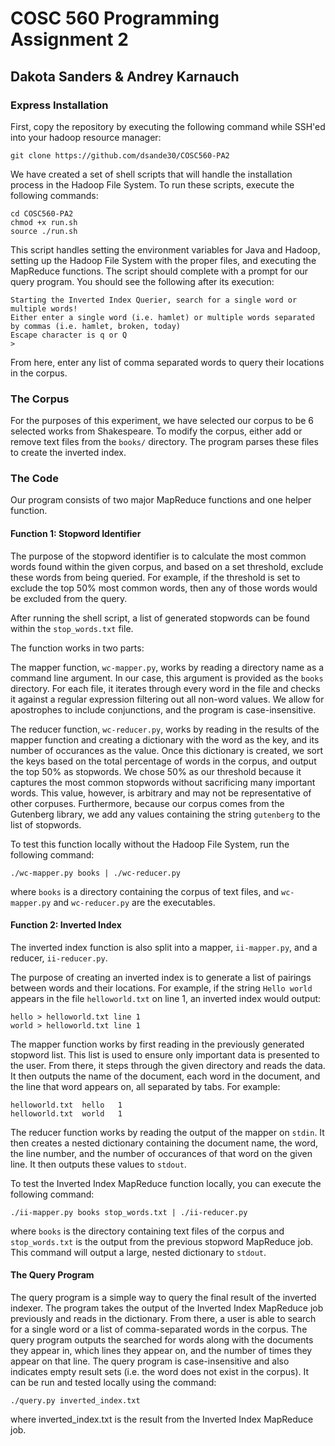 # COSC 560 Programming Assignment 2
## Dakota Sanders & Andrey Karnauch

### Express Installation
First, copy the repository by executing the following command while SSH'ed into your hadoop resource manager:

```
git clone https://github.com/dsande30/COSC560-PA2
```

We have created a set of shell scripts that will handle the installation process in the Hadoop File System. To run these scripts, execute the following commands:

```
cd COSC560-PA2
chmod +x run.sh
source ./run.sh
```

This script handles setting the environment variables for Java and Hadoop, setting up the Hadoop File System with the proper files, and executing the MapReduce functions. The script should complete with a prompt for our query program. You should see the following after its execution:

```
Starting the Inverted Index Querier, search for a single word or multiple words!
Either enter a single word (i.e. hamlet) or multiple words separated by commas (i.e. hamlet, broken, today)
Escape character is q or Q
>
```

From here, enter any list of comma separated words to query their locations in the corpus.

### The Corpus
For the purposes of this experiment, we have selected our corpus to be 6 selected works from Shakespeare. To modify the corpus, either add or remove text files from the `books/` directory. The program parses these files to create the inverted index. 

### The Code
Our program consists of two major MapReduce functions and one helper function.

#### Function 1: Stopword Identifier
The purpose of the stopword identifier is to calculate the most common words found within the given corpus, and based on a set threshold, exclude these words from being queried. For example, if the threshold is set to exclude the top 50\% most common words, then any of those words would be excluded from the query.

After running the shell script, a list of generated stopwords can be found within the `stop_words.txt` file.

The function works in two parts:

The mapper function, `wc-mapper.py`, works by reading a directory name as a command line argument. In our case, this argument is provided as the `books` directory. For each file, it iterates through every word in the file and checks it against a regular expression filtering out all non-word values. We allow for apostrophes to include conjunctions, and the program is case-insensitive.

The reducer function, `wc-reducer.py`, works by reading in the results of the mapper function and creating a dictionary with the word as the key, and its number of occurances as the value. Once this dictionary is created, we sort the keys based on the total percentage of words in the corpus, and output the top 50\% as stopwords. We chose 50\% as our threshold because it captures the most common stopwords without sacrificing many important words. This value, however, is arbitrary and may not be representative of other corpuses. Furthermore, because our corpus comes from the Gutenberg library, we add any values containing the string `gutenberg` to the list of stopwords.

To test this function locally without the Hadoop File System, run the following command:

```
./wc-mapper.py books | ./wc-reducer.py
```

where `books` is a directory containing the corpus of text files, and `wc-mapper.py` and `wc-reducer.py` are the executables.

#### Function 2: Inverted Index
The inverted index function is also split into a mapper, `ii-mapper.py`, and a reducer, `ii-reducer.py`.

The purpose of creating an inverted index is to generate a list of pairings between words and their locations. For example, if the string `Hello world` appears in the file `helloworld.txt` on line 1, an inverted index would output:

```
hello > helloworld.txt line 1
world > helloworld.txt line 1
```

The mapper function works by first reading in the previously generated stopword list. This list is used to ensure only important data is presented to the user. From there, it steps through the given directory and reads the data. It then outputs the name of the document, each word in the document, and the line that word appears on, all separated by tabs. For example:

```
helloworld.txt  hello   1
helloworld.txt  world   1
```

The reducer function works by reading the output of the mapper on `stdin`. It then creates a nested dictionary containing the document name, the word, the line number, and the number of occurances of that word on the given line. It then outputs these values to `stdout`.

To test the Inverted Index MapReduce function locally, you can execute the following command:
```
./ii-mapper.py books stop_words.txt | ./ii-reducer.py
```
where `books` is the directory containing text files of the corpus and `stop_words.txt` is the output from the previous stopword MapReduce job. This command will output a large, nested dictionary to `stdout`.

#### The Query Program
The query program is a simple way to query the final result of the inverted indexer. The program takes the output of the Inverted Index MapReduce job previously and reads in the dictionary. From there, a user is able to search for a single word or a list of comma-separated words in the corpus. The query program outputs the searched for words along with the documents they appear in, which lines they appear on, and the number of times they appear on that line. The query program is case-insensitive and also indicates empty result sets (i.e. the word does not exist in the corpus). It can be run and tested locally using the command:
```
./query.py inverted_index.txt
```
where inverted_index.txt is the result from the Inverted Index MapReduce job.